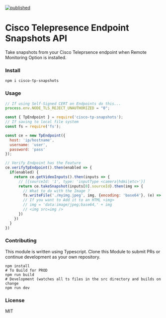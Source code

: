 [![published](https://static.production.devnetcloud.com/codeexchange/assets/images/devnet-published.svg)](https://developer.cisco.com/codeexchange/github/repo/drkchiloll/cisco-tp-snapshots)

# Cisco Telepresence Endpoint Snapshots API

Take snapshots from your Cisco Teleprsence endpoint when Remote Monitoring Option is installed.

### Install

```
npm i cisco-tp-snapshots
```

### Usage

```javascript
// If using Self-Signed CERT on Endpoints do this...
process.env.NODE_TLS_REJECT_UNAUTHORIZED = "0";

const { TpEndpoint } = require('cisco-tp-snapshots');
// If saving to local file system
const fs = require('fs');

const ce = new TpEndpoint({
  host: 'ip/hostname',
  username: 'user',
  password: 'pass'
});

// Verify Endpoint has the Feature
ce.verifyTpEndpoint().then(enabled => {
  if(enabled) {
    return ce.getVideoInputs().then(inputs => {
      // [{sourceId: '1', type: 'inputType <camera|hdmi|etc>'}]
      return ce.takeSnapshot(inputs[0].sourceId).then(img => {
        // What to do with the Image ?
        fs.writeFile('./myimg.jpeg', img, {encoding: 'base64'}, (e) => {})
        // If you want to Add it to an HTML <img>
        // img = 'data:image/jpeg;base64,' + img
        // <img src=img />
      })
    })
  }
})
```
### Contributing

This module is written using Typescript. Clone this Module to submit PRs or continue development as your own repository.

```
npm install
# To Build for PROD
npm run build
# Development (watches all ts files in the src directory and builds on change
npm run dev
```

### License
MIT